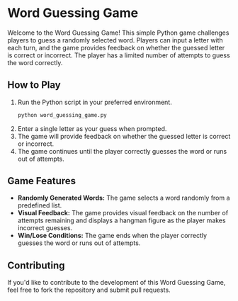 # Word Guessing Game

Welcome to the Word Guessing Game! This simple Python game challenges players to guess a randomly selected word. Players can input a letter with each turn, and the game provides feedback on whether the guessed letter is correct or incorrect. The player has a limited number of attempts to guess the word correctly.

## How to Play

1. Run the Python script in your preferred environment.
    ```bash
    python word_guessing_game.py
    ```
2. Enter a single letter as your guess when prompted.
3. The game will provide feedback on whether the guessed letter is correct or incorrect.
4. The game continues until the player correctly guesses the word or runs out of attempts.

## Game Features

- **Randomly Generated Words:** The game selects a word randomly from a predefined list.
- **Visual Feedback:** The game provides visual feedback on the number of attempts remaining and displays a hangman figure as the player makes incorrect guesses.
- **Win/Lose Conditions:** The game ends when the player correctly guesses the word or runs out of attempts.

## Contributing

If you'd like to contribute to the development of this Word Guessing Game, feel free to fork the repository and submit pull requests.


